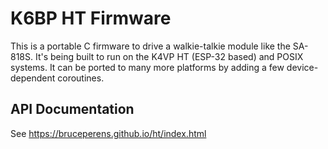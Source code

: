 # K6BP HT Firmware
This is a portable C firmware to drive a walkie-talkie module
like the SA-818S. It's being built to run on the K4VP HT (ESP-32 based) and
POSIX systems. It can be ported to many more platforms by adding a few
device-dependent coroutines.

## API Documentation
See https://bruceperens.github.io/ht/index.html
